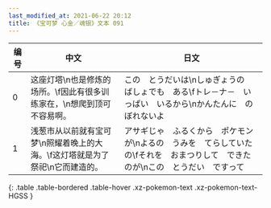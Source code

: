 ```yaml
---
last_modified_at: 2021-06-22 20:12
title: 《宝可梦 心金／魂银》文本 091
---
```

| 编号 | 中文 | 日文 |
| ---- | ---- | ---- |
| 0 | 这座灯塔\n也是修炼的场所。\f因此有很多训练家在，\n想爬到顶可不容易啊。 | この　とうだいは\nしゅぎょうの　ばしょでも　ある\fトレ－ナ－　いっぱい　いるから\nかんたんに　のぼれないよ |
| 1 | 浅葱市从以前就有宝可梦\n照耀着晚上的大海。\f这灯塔就是为了祭祀\n它而建造的。 | アサギじゃ　ふるくから　ポケモンが\nよるの　うみを　てらしていたの\fそれを　おまつりして　できたのが\nこの　とうだい　ですって |
{: .table .table-bordered .table-hover .xz-pokemon-text .xz-pokemon-text-HGSS }